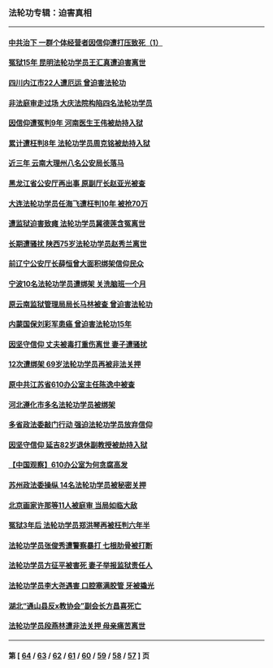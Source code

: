 ### 法轮功专辑：迫害真相
---
#### [中共治下 一群个体经营者因信仰遭打压致死（1）](../../pages/nf4379/n13343377.md) 
#### [冤狱15年 昆明法轮功学员王汇真遭迫害离世](../../pages/nf4379/n13345179.md) 
#### [四川内江市22人遭厄运 曾迫害法轮功](../../pages/nf4379/n13342909.md) 
#### [非法庭审走过场 大庆法院构陷四名法轮功学员](../../pages/nf4379/n13339286.md) 
#### [因信仰遭冤判9年 河南医生王伟被劫持入狱](../../pages/nf4379/n13338846.md) 
#### [累计遭枉判8年 法轮功学员周克铭被劫持入狱](../../pages/nf4379/n13336550.md) 
#### [近三年 云南大理州八名公安局长落马](../../pages/nf4379/n13335909.md) 
#### [黑龙江省公安厅再出事 原副厅长赵亚光被查](../../pages/nf4379/n13336443.md) 
#### [大连法轮功学员任海飞遭枉判10年 被抢70万](../../pages/nf4379/n13333905.md) 
#### [遭监狱迫害致瘫 法轮功学员冀德莲含冤离世](../../pages/nf4379/n13333238.md) 
#### [长期遭骚扰 陕西75岁法轮功学员赵秀兰离世](../../pages/nf4379/n13330763.md) 
#### [前辽宁公安厅长薛恒曾大面积绑架信仰民众](../../pages/nf4379/n13328815.md) 
#### [宁波10名法轮功学员遭绑架 关洗脑班一个月](../../pages/nf4379/n13328207.md) 
#### [原云南监狱管理局局长马林被查 曾迫害法轮功](../../pages/nf4379/n13329313.md) 
#### [内蒙国保刘彩军患癌 曾迫害法轮功15年](../../pages/nf4379/n13326454.md) 
#### [因坚守信仰 丈夫被毒打重伤离世 妻子遭骚扰](../../pages/nf4379/n13325952.md) 
#### [12次遭绑架 69岁法轮功学员再被非法关押](../../pages/nf4379/n13320677.md) 
#### [原中共江苏省610办公室主任陈逸中被查](../../pages/nf4379/n13326486.md) 
#### [河北遵化市多名法轮功学员被绑架](../../pages/nf4379/n13325194.md) 
#### [多省政法委敲门行动 强迫法轮功学员放弃信仰](../../pages/nf4379/n13325102.md) 
#### [因坚守信仰 延吉82岁退休副教授被劫持入狱](../../pages/nf4379/n13322611.md) 
#### [【中国观察】610办公室为何贪腐高发](../../pages/nf4379/n13324028.md) 
#### [苏州政法委操纵 14名法轮功学员被秘密关押](../../pages/nf4379/n13319891.md) 
#### [北京画家许那等11人被庭审 当局如临大敌](../../pages/nf4379/n13320838.md) 
#### [冤狱3年后 法轮功学员郑洪琴再被枉判六年半](../../pages/nf4379/n13317988.md) 
#### [法轮功学员张俊秀遭警察暴打 七根肋骨被打断](../../pages/nf4379/n13317436.md) 
#### [法轮功学员方征平被害死 妻子举报监狱责任人](../../pages/nf4379/n13315496.md) 
#### [法轮功学员李大尧遇害 口腔塞满胶管 牙被撬光](../../pages/nf4379/n13314991.md) 
#### [湖北“通山县反x教协会”副会长方昌喜死亡](../../pages/nf4379/n13312513.md) 
#### [法轮功学员段燕林遭非法关押 母亲痛苦离世](../../pages/nf4379/n13310763.md) 

---
#### 第 [ [64](./64.md) / [63](./63.md) / [62](./62.md) / [61](./61.md) / [60](./60.md) / [59](./59.md) / [58](./58.md) / [57](./57.md) ] 页
